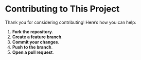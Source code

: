 # Contributing to This Project

Thank you for considering contributing! Here’s how you can help:

1. **Fork the repository**.
2. **Create a feature branch**.
3. **Commit your changes**.
4. **Push to the branch**.
5. **Open a pull request**.
